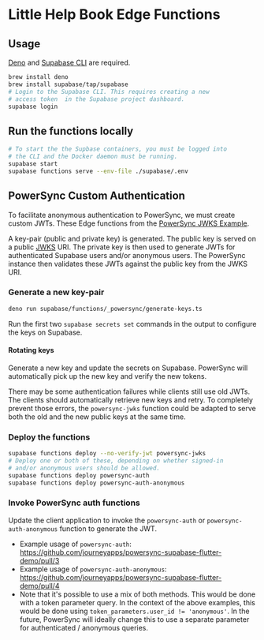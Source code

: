 # Little Help Book Edge Functions

## Usage

[Deno](https://deno.com/) and [Supabase CLI](https://github.com/supabase/cli) are required.

```sh
brew install deno
brew install supabase/tap/supabase
# Login to the Supabase CLI. This requires creating a new 
# access token  in the Supabase project dashboard.
supabase login
```

## Run the functions locally

```sh
# To start the the Supbase containers, you must be logged into 
# the CLI and the Docker daemon must be running.
supabase start
supabase functions serve --env-file ./supabase/.env
```

## PowerSync Custom Authentication

To facilitate anonymous authentication to PowerSync, we must create custom JWTs. These Edge functions from the [PowerSync JWKS Example](https://github.com/journeyapps/powersync-jwks-example).

A key-pair (public and private key) is generated. The public key is served on a public [JWKS](https://auth0.com/docs/secure/tokens/json-web-tokens/json-web-key-sets) URI. The private key is then used to generate JWTs for authenticated Supabase users and/or anonymous users. The PowerSync instance then validates these JWTs against the public key from the JWKS URI.

### Generate a new key-pair

```sh
deno run supabase/functions/_powersync/generate-keys.ts
```

Run the first two `supabase secrets set` commands in the output to configure the keys on Supabase.

#### Rotating keys

Generate a new key and update the secrets on Supabase. PowerSync will automatically pick up the new key and verify the new tokens.

There may be some authentication failures while clients still use old JWTs. The clients should automatically retrieve new keys and retry. To completely prevent those errors, the `powersync-jwks` function could be adapted to serve both the old and the new public keys at the same time.

### Deploy the functions

```sh
supabase functions deploy --no-verify-jwt powersync-jwks
# Deploy one or both of these, depending on whether signed-in 
# and/or anonymous users should be allowed.
supabase functions deploy powersync-auth
supabase functions deploy powersync-auth-anonymous
```

### Invoke PowerSync auth functions

Update the client application to invoke the `powersync-auth` or `powersync-auth-anonymous` function to generate the JWT.

* Example usage of `powersync-auth`: https://github.com/journeyapps/powersync-supabase-flutter-demo/pull/3
* Example usage of `powersync-auth-anonymous`: https://github.com/journeyapps/powersync-supabase-flutter-demo/pull/4
* Note that it's possible to use a mix of both methods. This would be done with a token parameter query. In the context of the above examples, this would be done using `token_parameters.user_id != 'anonymous'`. In the future, PowerSync will ideally change this to use a separate parameter for authenticated / anonymous queries.
